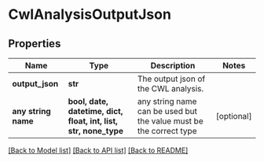 # CwlAnalysisOutputJson


## Properties
Name | Type | Description | Notes
------------ | ------------- | ------------- | -------------
**output_json** | **str** | The output json of the CWL analysis. | 
**any string name** | **bool, date, datetime, dict, float, int, list, str, none_type** | any string name can be used but the value must be the correct type | [optional]

[[Back to Model list]](../README.md#documentation-for-models) [[Back to API list]](../README.md#documentation-for-api-endpoints) [[Back to README]](../README.md)


